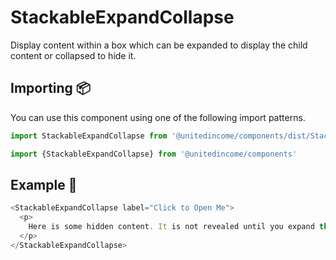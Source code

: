 # StackableExpandCollapse

Display content within a box which can be expanded to display the child content or collapsed to hide it.


## Importing 📦

You can use this component using one of the following import patterns.

```javascript
import StackableExpandCollapse from '@unitedincome/components/dist/StackableExpandCollapse'
```

```javascript
import {StackableExpandCollapse} from '@unitedincome/components'
```

## Example 🚀

```javascript
<StackableExpandCollapse label="Click to Open Me">
  <p>
    Here is some hidden content. It is not revealed until you expand this box.
  </p>
</StackableExpandCollapse>
```
